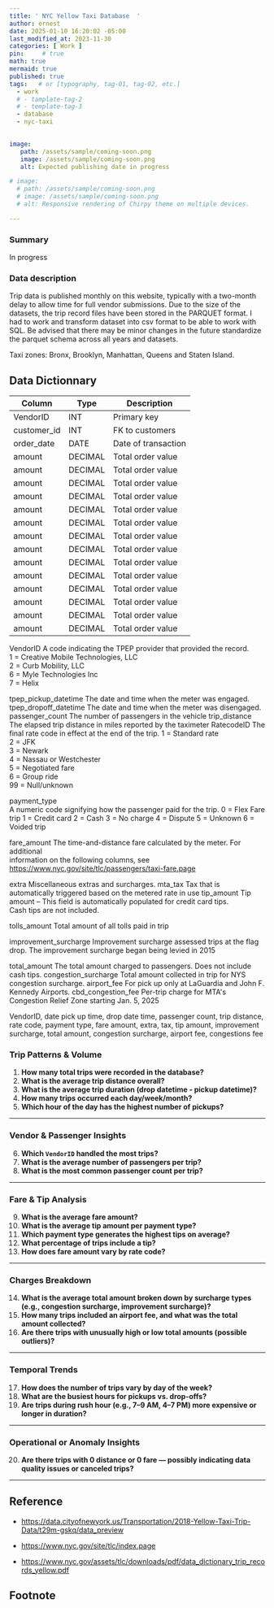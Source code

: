 ```yaml
---
title: ' NYC Yellow Taxi Database  '
author: ernest
date: 2025-01-10 16:20:02 -05:00
last_modified_at: 2023-11-30
categories: [ Work ]
pin:     # true
math: true
mermaid: true
published: true
tags:   # or [typography, tag-01, tag-02, etc.]
  - work
  # - tamplate-tag-2
  # - template-tag-3
  - database
  - nyc-taxi
  

image: 
   path: /assets/sample/coming-soon.png
   image: /assets/sample/coming-soon.png
   alt: Expected publishing date in progress

# image: 
  # path: /assets/sample/coming-soon.png
  # image: /assets/sample/coming-soon.png
  # alt: Responsive rendering of Chirpy theme on multiple devices.

---
```





### Summary

In progress





### Data description

Trip data is published monthly on this website, typically with a two-month delay to allow time for full vendor submissions. Due to the size of the datasets, the trip record files have been stored in the PARQUET format. I had to work and transform dataset into csv format to be able to work with SQL. Be advised that there may be minor changes in the future standardize the parquet schema across all years and datasets. 

Taxi zones: Bronx, Brooklyn, Manhattan, Queens and Staten Island.




## Data Dictionnary



| Column       | Type     | Description                       |
|--------------|----------|-----------------------------------|
| VendorID     | INT      | Primary key                       |
| customer_id  | INT      | FK to customers                   |
| order_date   | DATE     | Date of transaction               |
| amount       | DECIMAL  | Total order value                 |
| amount       | DECIMAL  | Total order value                 |
| amount       | DECIMAL  | Total order value                 |
| amount       | DECIMAL  | Total order value                 |
| amount       | DECIMAL  | Total order value                 |
| amount       | DECIMAL  | Total order value                 |
| amount       | DECIMAL  | Total order value                 |
| amount       | DECIMAL  | Total order value                 |
| amount       | DECIMAL  | Total order value                 |
| amount       | DECIMAL  | Total order value                 |
| amount       | DECIMAL  | Total order value                 |
| amount       | DECIMAL  | Total order value                 |
| amount       | DECIMAL  | Total order value                 |
| amount       | DECIMAL  | Total order value                 |

VendorID
A code indicating the TPEP provider that provided the record. <br>
1 = Creative Mobile Technologies, LLC <br>
2 = Curb Mobility, LLC <br>
6 = Myle Technologies Inc <br> 
7 = Helix <br> 


tpep_pickup_datetime   The date and time when the meter was engaged.
tpep_dropoff_datetime   The date and time when the meter was disengaged.
passenger_count     The number of passengers in the vehicle
trip_distance       The elapsed trip distance in miles reported by the taximeter
RatecodeID
  The final rate code in effect at the end of the trip.
1 = Standard rate <br>
2 = JFK <br> 
3 = Newark <br> 
4 = Nassau or Westchester <br> 
5 = Negotiated fare <br> 
6 = Group ride <br> 
99 = Null/unknown <br>


payment_type  
  A numeric code signifying how the passenger paid for the trip.
0 = Flex Fare trip
1 = Credit card
2 = Cash
3 = No charge
4 = Dispute
5 = Unknown
6 = Voided trip


fare_amount 
  The time-and-distance fare calculated by the meter. For additional <br> 
  information on the following columns, see <br> 
  https://www.nyc.gov/site/tlc/passengers/taxi-fare.page <br> 


  extra     Miscellaneous extras and surcharges.
  mta_tax Tax that is automatically triggered based on the metered rate in use
  tip_amount        Tip amount – This field is automatically populated for credit card tips. <br> 
      Cash tips are not included.

tolls_amount      Total amount of all tolls paid in trip

improvement_surcharge       Improvement surcharge assessed trips at the flag drop. The improvement
surcharge began being levied in 2015

total_amount        The total amount charged to passengers. Does not include cash tips.
congestion_surcharge    Total amount collected in trip for NYS congestion surcharge.
airport_fee       For pick up only at LaGuardia and John F. Kennedy Airports.
cbd_congestion_fee    Per-trip charge for MTA's Congestion Relief Zone starting Jan. 5, 2025




VendorID, date pick up time, drop date time, passenger count, trip distance, rate code, payment type, fare amount, extra, tax, tip amount, improvement surcharge, total amount, congestion surcharge, airport fee, congestions fee






### **Trip Patterns & Volume**

1. **How many total trips were recorded in the database?**
2. **What is the average trip distance overall?**
3. **What is the average trip duration (drop datetime - pickup datetime)?**
4. **How many trips occurred each day/week/month?**
5. **Which hour of the day has the highest number of pickups?**

---

### **Vendor & Passenger Insights**

6. **Which `VendorID` handled the most trips?**
7. **What is the average number of passengers per trip?**
8. **What is the most common passenger count per trip?**

---

### **Fare & Tip Analysis**

9. **What is the average fare amount?**
10. **What is the average tip amount per payment type?**
11. **Which payment type generates the highest tips on average?**
12. **What percentage of trips include a tip?**
13. **How does fare amount vary by rate code?**

---

### **Charges Breakdown**

14. **What is the average total amount broken down by surcharge types (e.g., congestion surcharge, improvement surcharge)?**
15. **How many trips included an airport fee, and what was the total amount collected?**
16. **Are there trips with unusually high or low total amounts (possible outliers)?**

---

### **Temporal Trends**

17. **How does the number of trips vary by day of the week?**
18. **What are the busiest hours for pickups vs. drop-offs?**
19. **Are trips during rush hour (e.g., 7–9 AM, 4–7 PM) more expensive or longer in duration?**

---

### **Operational or Anomaly Insights**

20. **Are there trips with 0 distance or 0 fare — possibly indicating data quality issues or canceled trips?**

---




## Reference 


- https://data.cityofnewyork.us/Transportation/2018-Yellow-Taxi-Trip-Data/t29m-gskq/data_preview

- https://www.nyc.gov/site/tlc/index.page

- https://www.nyc.gov/assets/tlc/downloads/pdf/data_dictionary_trip_records_yellow.pdf





## Footnote

[^1]: The footnote source




<!-- 

# Introduction 
  Business task
  Problem statement


# Data Source
   Describe where the datasets were downloaded from.
    Link the sites for the datasets if possible.
    Indicate if the data is from a public or a private license and if it is trusted.
    Describe the datasets, the columns, and what each dataset summarizes if there are more than one.




# Data Dictionnary

Variable Name | Description | Type (In Data File) | Measure (Actual) | Value labels | 
--- | --- | --- | --- | --- | --- | ---
`ids` | ID number | Numeric | Numeric |  | 
`bday` | Date of birth (mm/dd/yyyy)| Date, mm/dd/yyyy | Scale |  | 
`enrolldate` | Date of college enrollment (mm/dd/yyyy) | String| Scale |  | 
`expgradate` | Expected date of college graduation (mm/dd/yyyy) | String | Scale |  |
`Rank` | Class rank | Numeric | Ordinal | 1=Freshman <br> 2=Sophomore <br> 3=Junior <br> 4=Senior |
`Major` | Major | String | Nominal |  |
`Gender` | Gender | Numeric | Nominal | 0=Male / 1=Female |
`Athlete` | Is student an athlete? | Numeric | Nominal | 0 = Non-athlete <br> 1 = Athlete |
`Height` | Height (inches) | Numeric | Scale |  |
`Weight` | Weight (pounds) | Numeric | Scale |  |
`Smoking` | Does student smoke? | Numeric | Nominal | 0 = Nonsmoker <br> 1 = Past smoke <br> 2 = Current smoker |
`print` | 35-meter sprint time (seconds) | Numeric | Scale |  |
`MileMinDur` | Mile run time (hh:mm:ss) | Datetime | Scale |  |
`English` | Score on English placement test (out of 100 points) | Numeric | Scale |  |
`Reading` | Score on Reading placement test (out of 100 points) | Numeric | Scale |  |
`Math` | Score on Math placement test (out of 100 points) | Numeric | Scale |  |
`Writing` | Score on Writing placement test (out of 100 points) | Numeric | Scale |  |
`State` | Is student in-state or out-of-state resident? | String | Nominal |  |
`LiveOnCampus` | Does student live on campus? | Numeric | Nominal | 0 = Off-campus <br> 1 = On-campus |
`LiveOnCampus` | Does student live on campus? | Numeric | Nominal | 0 = Off-campus <br> 1 = On-campus |
`HowCommute` | How does student commute to campus? | Numeric| Nominal | 1 = Walk  <br> 2  = Bike  <br> 3 = Car <br> 4 = Public transit <br> 5 = Other |
`CommuteTime` | How long does it take you to commute to campus? (minutes) | Numeric | Scale |  |
`SleepTime` | About how many hours of sleep do you get per night? | Numeric | textScale |  |
`StudyTime` | About how many hours per week do you study? | Numeric | Scale |  |





# Outline
  Every project seeks to answer a question effectively. 
    introduction
    related work
    methods
    experimental setup




```python
print("Hello, world!")
for i in range(10):
    print(i)
```
## Images

<div style="text-align: center;">

![alt text]( /assets/sample/coming-soon.png "Our logo")

</div>


![example {caption=Caption - changeme.}]( /assets/sample/coming-soon.png )





## Resources

  - [ Notebook ]( /assets/projects/wheat_seeds.html ){:target="_blank"}
  - [ nbviewer ]( https://nbviewer.org/ ){:target="_blank"}
      - A simple way to share Jupyter Notebooks

  - [ item ]





> All content provided is for informational purposes only and shown case studies examples for open source data resources. The articles, notes and case study on this website are my own the way on seen opportunities and problem-solving but don’t necessarily represent the positions, strategies, or opinions of my past or current employer or its subsidiaries. I make no representations as to the accuracy or completeness of any information found here or by following any links. I will not be liable for any errors or omissions in this information nor for the availability of this information. I will not be liable for any losses, injuries, or damages from the display or use of this information.
{: .prompt-info }

> All statements are my own, and do not necessarily reflect the opinion(s) of the past or current employer, or previous or current educational institution. The information contained in this report/article/note is meant for the purposes of information only and is not intended to be investment, legal, tax or other advice, nor is it intended to be relied upon in making an investment or other decision. This information provided with my own understanding which the authors and publishers are not providing advice on legal, economic, investment or other professional issues and services. 
{: .prompt-info }


## Explain the why I worked in this problem.


1. Introduction
  Business task
  Probleme statement

2. Data sources
  In this section, you will describe all the datasets you are using. Use the following format:
    Describe where the datasets were downloaded from.
    Link the sites for the datasets if possible.
    Indicate if the data is from a public or a private license and if it is trusted.
    Describe the datasets, the columns, and what each dataset summarizes if there are more than one.

3. Documentation of cleaning and manipulation

4. Summary of data analysis
5. Key visualization and findings
  Make sure to list the key findings from the analysis that we did in the step earlier, list them out in layman's terms, and remember that the people you are presenting to will not be data analysts so make it as plain as day.
6. Recommendations
  Here, you will provide high-level recommendations from the key findings, make sure they align with the goal and business task you were given, and also answer the problem statement of the project.

STATISTICAL Problem
PLAN
  What specific statistical operations does this problem call for?
SOLVE
  Make the graphs and carry out the calculation needed for this problem
CONCLUDE
  Give the practical conclusion in the setting of the real-world problem


CONFIDENCE intervals
STATE

PLAN

SOLVE

CONCLUDE



TEST OF SIGNIFICANCE
STATE
  What is the practical question that requires a statistical test?

PLAN
  Identify the parameter, state null and alternative hypotheses, and choose the type of test that fits the situation.

SOLVE
  Carry out the test in three phases:
      1. Check the conditions for the test you plan to use
      2. Calculate the test statistic
      3. Find the p-value

CONCLUDE
  Return to the practical question to describe the results in this settings




<!-- 

> DISCLAIMER
- The information contained in this report/article/note is meant for the purposes of information only and is not intended to be investment, legal, tax or other advice, nor is it intended to be relied upon in making an investment or other decision. This report is provided with the understanding that the authors and publishers are not providing advice on legal, economic, investment or other professional issues and services. 
- I am not responsible for the content of websites and information resources that may be referenced in the report. The access provided to these sites or the provision of such information resources does not constitute an endorsement by myself. of the information contained therein. However, unless expressly stated otherwise, the opinions, recommendations, findings, interpretations and conclusions expressed in this report represent the views of myself. 
- The inclusion of company examples does not in any way constitute an endorsement of these organisations by myself or the signatories to the Principles for Responsible Investment. While I have endeavoured to ensure that the information contained in this report has been obtained from reliable and up-to-date sources, the changing nature of statistics, laws, rules and regulations may result in delays, omissions or inaccuracies in information contained in this report. I am not responsible for any errors or omissions, or for any decision made or action taken based on information contained in this report, or for any loss or damage arising from or caused by such decision or action. All information in this report is provided “as-is”, with no guarantee of completeness, accuracy, timeliness or of the results obtained from the use of this information, and without warranty of any kind, expressed or implied.
{: .prompt-info }


-->



